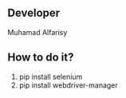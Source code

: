 ## Developer
Muhamad Alfarisy

## How to do it? 
1. pip install selenium
2. pip install webdriver-manager